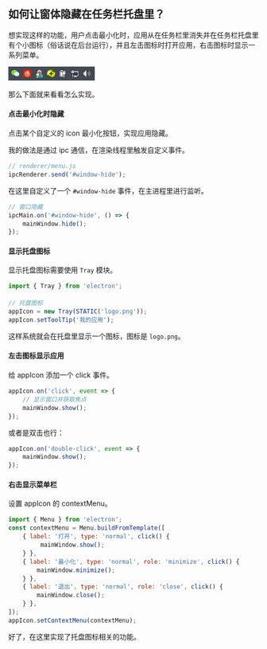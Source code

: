 
## 如何让窗体隐藏在任务栏托盘里？

想实现这样的功能，用户点击最小化时，应用从在任务栏里消失并在任务栏托盘里有个小图标（俗话说在后台运行），并且左击图标时打开应用，右击图标时显示一系列菜单。

![](../resource/20171226202749.png)

那么下面就来看看怎么实现。

#### 点击最小化时隐藏
点击某个自定义的 icon 最小化按钮，实现应用隐藏。

我的做法是通过 ipc 通信，在渲染线程里触发自定义事件。

```js
// renderer/menu.js
ipcRenderer.send('#window-hide');
```

在这里自定义了一个 `#window-hide` 事件，在主进程里进行监听。

```js
// 窗口隐藏
ipcMain.on('#window-hide', () => {
    mainWindow.hide();
});
```

#### 显示托盘图标
显示托盘图标需要使用 `Tray` 模块。

```js
import { Tray } from 'electron';

// 托盘图标
appIcon = new Tray(STATIC('logo.png'));
appIcon.setToolTip('我的应用');
```

这样系统就会在托盘里显示一个图标，图标是 `logo.png`。

#### 左击图标显示应用
给 appIcon 添加一个 click 事件。

```js
appIcon.on('click', event => {
    // 显示窗口并获取焦点
    mainWindow.show();
});
```

或者是双击也行：

```js
appIcon.on('double-click', event => {
    mainWindow.show();
});
```

#### 右击显示菜单栏
设置 appIcon 的 contextMenu。

```js
import { Menu } from 'electron';
const contextMenu = Menu.buildFromTemplate([
    { label: '打开', type: 'normal', click() {
         mainWindow.show();
    } },
    { label: '最小化', type: 'normal', role: 'minimize', click() {
        mainWindow.minimize();
    } },
    { label: '退出', type: 'normal', role: 'close', click() {
        mainWindow.close();
    } },
]);
appIcon.setContextMenu(contextMenu);
```

好了，在这里实现了托盘图标相关的功能。